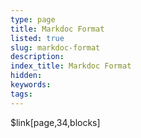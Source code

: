 ```yaml
---
type: page
title: Markdoc Format
listed: true
slug: markdoc-format
description: 
index_title: Markdoc Format
hidden: 
keywords: 
tags: 
---
```


$link[page,34,blocks]